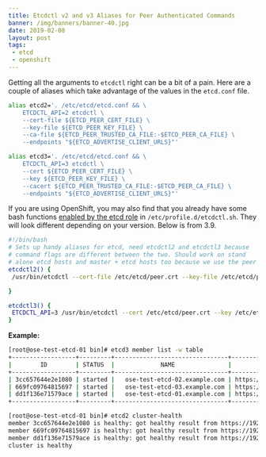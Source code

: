 ```yaml
---
title: Etcdctl v2 and v3 Aliases for Peer Authenticated Commands
banner: /img/banners/banner-40.jpg
date: 2019-02-08
layout: post
tags:
 - etcd
 - openshift
---
```


Getting all the arguments to `etcdctl` right can be a bit of a pain. Here are a couple of aliases which take advantage of the values in the `etcd.conf` file.

```bash
alias etcd2='. /etc/etcd/etcd.conf && \
    ETCDCTL_API=2 etcdctl \
    --cert-file ${ETCD_PEER_CERT_FILE} \
    --key-file ${ETCD_PEER_KEY_FILE} \
    --ca-file ${ETCD_PEER_TRUSTED_CA_FILE:-$ETCD_PEER_CA_FILE} \
    --endpoints "${ETCD_ADVERTISE_CLIENT_URLS}"'

alias etcd3='. /etc/etcd/etcd.conf && \
    ETCDCTL_API=3 etcdctl \
    --cert ${ETCD_PEER_CERT_FILE} \
    --key ${ETCD_PEER_KEY_FILE} \
    --cacert ${ETCD_PEER_TRUSTED_CA_FILE:-$ETCD_PEER_CA_FILE} \
    --endpoints "${ETCD_ADVERTISE_CLIENT_URLS}"'
```

If you are using OpenShift, you may also find that you already have some bash functions [enabled by the etcd role](https://github.com/openshift/openshift-ansible/blob/master/roles/etcd/tasks/drop_etcdctl.yml) in `/etc/profile.d/etcdctl.sh`. They will look different depending on your version. Below is from 3.9.

```bash
#!/bin/bash
# Sets up handy aliases for etcd, need etcdctl2 and etcdctl3 because
# command flags are different between the two. Should work on stand
# alone etcd hosts and master + etcd hosts too because we use the peer keys.
etcdctl2() {
 /usr/bin/etcdctl --cert-file /etc/etcd/peer.crt --key-file /etc/etcd/peer.key --ca-file /etc/etcd/ca.crt -C https://`hostname`:2379 ${@}

}

etcdctl3() {
 ETCDCTL_API=3 /usr/bin/etcdctl --cert /etc/etcd/peer.crt --key /etc/etcd/peer.key --cacert /etc/etcd/ca.crt --endpoints https://`hostname`:2379 ${@}
}
```

**Example:**

```bash
[root@ose-test-etcd-01 bin]# etcd3 member list -w table
+------------------+---------+--------------------------------+--------------------------+--------------------------+
|        ID        | STATUS  |             NAME               |         PEER ADDRS       |        CLIENT ADDRS      |
+------------------+---------+--------------------------------+--------------------------+--------------------------+
| 3cc657644e2e1080 | started |   ose-test-etcd-02.example.com | https://192.0.2.242:2380 | https://192.0.2.242:2379 |
| 669fc09764815697 | started |   ose-test-etcd-03.example.com | https://192.0.2.243:2380 | https://192.0.2.243:2379 |
| dd1f136e71579ace | started |   ose-test-etcd-01.example.com | https://192.0.2.241:2380 | https://192.0.2.241:2379 |
+------------------+---------+--------------------------------+--------------------------+--------------------------+
```

```bash
[root@ose-test-etcd-01 bin]# etcd2 cluster-health
member 3cc657644e2e1080 is healthy: got healthy result from https://192.0.2.242:2379
member 669fc09764815697 is healthy: got healthy result from https://192.0.2.243:2379
member dd1f136e71579ace is healthy: got healthy result from https://192.0.2.241:2379
cluster is healthy
```
